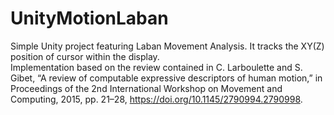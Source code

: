 # UnityMotionLaban
Simple Unity project featuring Laban Movement Analysis. It tracks the XY(Z) position of cursor within the display.  
Implementation based on the review contained in C. Larboulette and S. Gibet, “A review of computable expressive descriptors of human motion,” in Proceedings of the 2nd International Workshop on Movement and Computing, 2015, pp. 21–28, https://doi.org/10.1145/2790994.2790998.

